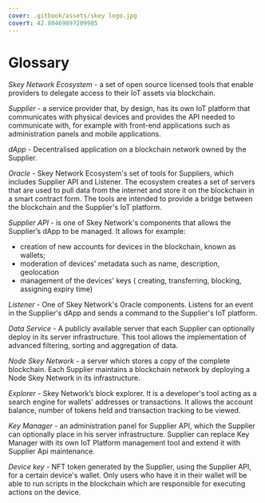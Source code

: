 ```yaml
---
cover: .gitbook/assets/skey logo.jpg
coverY: 42.80469897209985
---
```


# Glossary

_Skey Network Ecosystem_ - a set of open source licensed tools that enable providers to delegate access to their IoT assets via blockchain.

_Supplier_ - a service provider that, by design, has its own IoT platform that communicates with physical devices and provides the API needed to communicate with, for example with front-end applications such as administration panels and mobile applications.

_dApp_ - Decentralised application on a blockchain network owned by the Supplier.

_Oracle_ - Skey Network Ecosystem's set of tools for Suppliers, which includes Supplier API and Listener. The ecosystem creates a set of servers that are used to pull data from the internet and store it on the blockchain in a smart contract form. The tools are intended to provide a bridge between the blockchain and the Supplier's IoT platform.

_Supplier API_ - is one of Skey Network's components that allows the Supplier’s dApp to be managed. It allows for example:

* creation of new accounts for devices in the blockchain, known as wallets;
* moderation of devices' metadata such as name, description, geolocation
* management of the devices' keys ( creating, transferring, blocking, assigning expiry time)

_Listener_ - One of Skey Network's Oracle components. Listens for an event in the Supplier's dApp and sends a command to the Supplier's IoT platform.

_Data Service_ - A publicly available server that each Supplier can optionally deploy in its server infrastructure. This tool allows the implementation of advanced filtering, sorting and aggregation of data.

_Node Skey Network_ - a server which stores a copy of the complete blockchain. Each Supplier maintains a blockchain network by deploying a Node Skey Network in its infrastructure.

_Explorer_ - Skey Network’s block explorer. It is a developer's tool acting as a search engine for wallets' addresses or transactions. It allows the account balance, number of tokens held and transaction tracking to be viewed.

_Key Manager_ - an administration panel for Supplier API, which the Supplier can optionally place in his server infrastructure. Supplier can replace Key Manager with its own IoT Platform management tool and extend it with Supplier Api maintenance.

_Device key_ - NFT token generated by the Supplier, using the Supplier API, for a certain device's wallet. Only users who have it in their wallet will be able to run scripts in the blockchain which are responsible for executing actions on the device.
